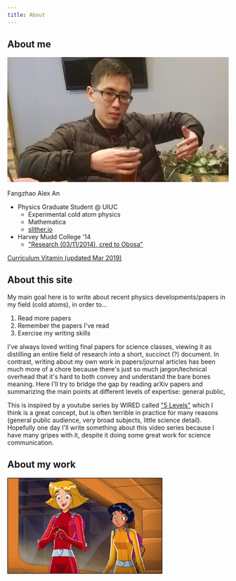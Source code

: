 ```yaml
---
title: About
---
```


## About me

![alex an](/assets/images/itsme.jpg)

Fangzhao Alex An
* Physics Graduate Student @ UIUC
  * Experimental cold atom physics
  * Mathematica
  * [slither.io](http://slither.io)
* Harvey Mudd College '14
  * ["Research (03/11/2014), cred to Obosa"](/assets/vids/rotatinglight.mp4)

[Curriculum Vitamin (updated Mar 2019)](/assets/docs/alexcv.pdf)

## About this site

My main goal here is to write about recent physics developments/papers in my field (cold atoms), in order to...
1. Read more papers
2. Remember the papers I've read
3. Exercise my writing skills

I've always loved writing final papers for science classes, viewing it as distilling an entire field of research into a short, succinct (?) document. In contrast, writing about my own work in papers/journal articles has been much more of a chore because there's just so much jargon/technical overhead that it's hard to both convey and understand the bare bones meaning. Here I'll try to bridge the gap by reading arXiv papers and summarizing the main points at different levels of expertise: general public,

This is inspired by a youtube series by WIRED called ["5 Levels"](https://www.youtube.com/channel/UCftwRNsjfRo08xYE31tkiyw) which I think is a great concept, but is often terrible in practice for many reasons (general public audience, very broad subjects, little science detail). Hopefully one day I'll write something about this video series because I have many gripes with it, despite it doing some great work for science communication.

## About my work
![TOTALLY](/assets/vids/lasers.gif)
